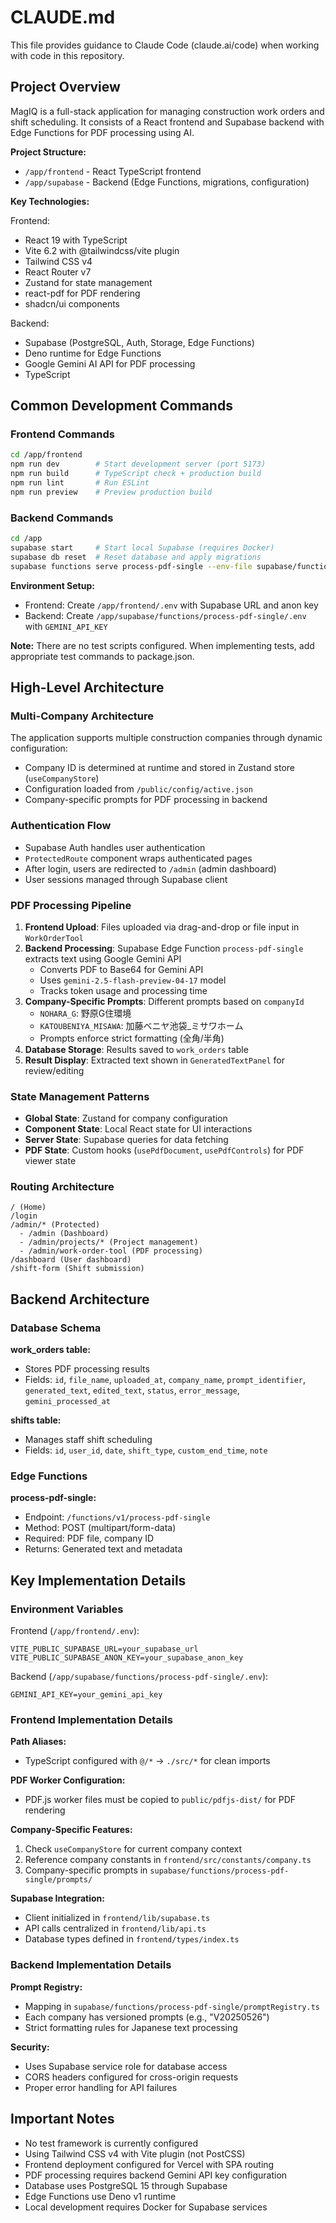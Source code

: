 # CLAUDE.md

This file provides guidance to Claude Code (claude.ai/code) when working with code in this repository.

## Project Overview

MagIQ is a full-stack application for managing construction work orders and shift scheduling. It consists of a React frontend and Supabase backend with Edge Functions for PDF processing using AI.

**Project Structure:**
- `/app/frontend` - React TypeScript frontend
- `/app/supabase` - Backend (Edge Functions, migrations, configuration)

**Key Technologies:**

Frontend:
- React 19 with TypeScript
- Vite 6.2 with @tailwindcss/vite plugin
- Tailwind CSS v4
- React Router v7
- Zustand for state management
- react-pdf for PDF rendering
- shadcn/ui components

Backend:
- Supabase (PostgreSQL, Auth, Storage, Edge Functions)
- Deno runtime for Edge Functions
- Google Gemini AI API for PDF processing
- TypeScript

## Common Development Commands

### Frontend Commands
```bash
cd /app/frontend
npm run dev        # Start development server (port 5173)
npm run build      # TypeScript check + production build
npm run lint       # Run ESLint
npm run preview    # Preview production build
```

### Backend Commands
```bash
cd /app
supabase start     # Start local Supabase (requires Docker)
supabase db reset  # Reset database and apply migrations
supabase functions serve process-pdf-single --env-file supabase/functions/process-pdf-single/.env
```

**Environment Setup:**
- Frontend: Create `/app/frontend/.env` with Supabase URL and anon key
- Backend: Create `/app/supabase/functions/process-pdf-single/.env` with `GEMINI_API_KEY`

**Note:** There are no test scripts configured. When implementing tests, add appropriate test commands to package.json.

## High-Level Architecture

### Multi-Company Architecture
The application supports multiple construction companies through dynamic configuration:
- Company ID is determined at runtime and stored in Zustand store (`useCompanyStore`)
- Configuration loaded from `/public/config/active.json`
- Company-specific prompts for PDF processing in backend

### Authentication Flow
- Supabase Auth handles user authentication
- `ProtectedRoute` component wraps authenticated pages
- After login, users are redirected to `/admin` (admin dashboard)
- User sessions managed through Supabase client

### PDF Processing Pipeline
1. **Frontend Upload**: Files uploaded via drag-and-drop or file input in `WorkOrderTool`
2. **Backend Processing**: Supabase Edge Function `process-pdf-single` extracts text using Google Gemini API
   - Converts PDF to Base64 for Gemini API
   - Uses `gemini-2.5-flash-preview-04-17` model
   - Tracks token usage and processing time
3. **Company-Specific Prompts**: Different prompts based on `companyId`
   - `NOHARA_G`: 野原G住環境
   - `KATOUBENIYA_MISAWA`: 加藤ベニヤ池袋_ミサワホーム
   - Prompts enforce strict formatting (全角/半角)
4. **Database Storage**: Results saved to `work_orders` table
5. **Result Display**: Extracted text shown in `GeneratedTextPanel` for review/editing

### State Management Patterns
- **Global State**: Zustand for company configuration
- **Component State**: Local React state for UI interactions
- **Server State**: Supabase queries for data fetching
- **PDF State**: Custom hooks (`usePdfDocument`, `usePdfControls`) for PDF viewer state

### Routing Architecture
```
/ (Home)
/login
/admin/* (Protected)
  - /admin (Dashboard)
  - /admin/projects/* (Project management)
  - /admin/work-order-tool (PDF processing)
/dashboard (User dashboard)
/shift-form (Shift submission)
```

## Backend Architecture

### Database Schema

**work_orders table:**
- Stores PDF processing results
- Fields: `id`, `file_name`, `uploaded_at`, `company_name`, `prompt_identifier`, `generated_text`, `edited_text`, `status`, `error_message`, `gemini_processed_at`

**shifts table:**
- Manages staff shift scheduling
- Fields: `id`, `user_id`, `date`, `shift_type`, `custom_end_time`, `note`

### Edge Functions

**process-pdf-single:**
- Endpoint: `/functions/v1/process-pdf-single`
- Method: POST (multipart/form-data)
- Required: PDF file, company ID
- Returns: Generated text and metadata

## Key Implementation Details

### Environment Variables

Frontend (`/app/frontend/.env`):
```env
VITE_PUBLIC_SUPABASE_URL=your_supabase_url
VITE_PUBLIC_SUPABASE_ANON_KEY=your_supabase_anon_key
```

Backend (`/app/supabase/functions/process-pdf-single/.env`):
```env
GEMINI_API_KEY=your_gemini_api_key
```

### Frontend Implementation Details

**Path Aliases:**
- TypeScript configured with `@/*` → `./src/*` for clean imports

**PDF Worker Configuration:**
- PDF.js worker files must be copied to `public/pdfjs-dist/` for PDF rendering

**Company-Specific Features:**
1. Check `useCompanyStore` for current company context
2. Reference company constants in `frontend/src/constants/company.ts`
3. Company-specific prompts in `supabase/functions/process-pdf-single/prompts/`

**Supabase Integration:**
- Client initialized in `frontend/lib/supabase.ts`
- API calls centralized in `frontend/lib/api.ts`
- Database types defined in `frontend/types/index.ts`

### Backend Implementation Details

**Prompt Registry:**
- Mapping in `supabase/functions/process-pdf-single/promptRegistry.ts`
- Each company has versioned prompts (e.g., "V20250526")
- Strict formatting rules for Japanese text processing

**Security:**
- Uses Supabase service role for database access
- CORS headers configured for cross-origin requests
- Proper error handling for API failures

## Important Notes

- No test framework is currently configured
- Using Tailwind CSS v4 with Vite plugin (not PostCSS)
- Frontend deployment configured for Vercel with SPA routing
- PDF processing requires backend Gemini API key configuration
- Database uses PostgreSQL 15 through Supabase
- Edge Functions use Deno v1 runtime
- Local development requires Docker for Supabase services
